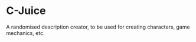 # C-Juice
A randomised description creator, to be used for creating characters, game mechanics, etc.
